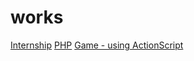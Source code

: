 # works
[Internship]( https://uzma1411.github.io/PLproj/Internship/homepage1.html)
[PHP](https://uzma1411.github.io/PLproj/PL525/HOME.html)
[Game - using ActionScript](https://uzma1411.github.io/PLproj/NewGPAwz.swf)
